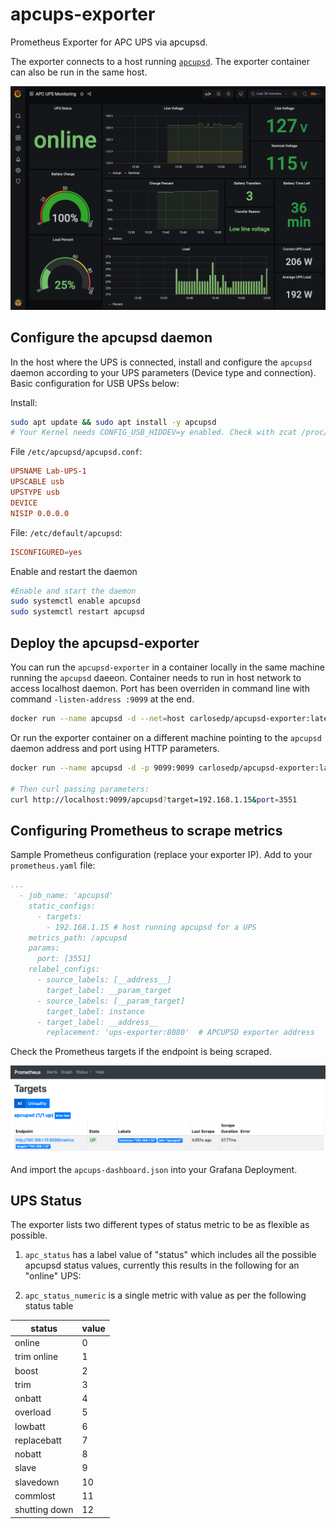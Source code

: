 # apcups-exporter

Prometheus Exporter for APC UPS via apcupsd.

The exporter connects to a host running [`apcupsd`](http://www.apcupsd.org/). The exporter container can also be run in the same host.

![Dashboard](img/ups-dashboard.jpeg)

## Configure the apcupsd daemon

In the host where the UPS is connected, install and configure the `apcupsd` daemon according to your UPS parameters (Device type and connection). Basic configuration for USB UPSs below:

Install:

```sh
sudo apt update && sudo apt install -y apcupsd
# Your Kernel needs CONFIG_USB_HIDDEV=y enabled. Check with zcat /proc/config.gz|grep HIDDEV
```

File `/etc/apcupsd/apcupsd.conf`:

```conf
UPSNAME Lab-UPS-1
UPSCABLE usb
UPSTYPE usb
DEVICE
NISIP 0.0.0.0
```

File: `/etc/default/apcupsd`:

```conf
ISCONFIGURED=yes
```

Enable and restart the daemon

```sh
#Enable and start the daemon
sudo systemctl enable apcupsd
sudo systemctl restart apcupsd
```

## Deploy the apcupsd-exporter

You can run the `apcupsd-exporter` in a container locally in the same machine running the `apcupsd` daeeon. Container needs to run in host network to access localhost daemon. Port has been overriden in command line with command `-listen-address :9099` at the end.

```sh
docker run --name apcupsd -d --net=host carlosedp/apcupsd-exporter:latest -listen-address :9099
```

Or run the exporter container on a different machine pointing to the `apcupsd` daemon address and port using HTTP parameters.

```sh
docker run --name apcupsd -d -p 9099:9099 carlosedp/apcupsd-exporter:latest -listen-address :9099

# Then curl passing parameters:
curl http://localhost:9099/apcupsd?target=192.168.1.15&port=3551
```

## Configuring Prometheus to scrape metrics

Sample Prometheus configuration (replace your exporter IP). Add to your `prometheus.yaml` file:

```yaml
...
  - job_name: 'apcupsd'
    static_configs:
      - targets:
        - 192.168.1.15 # host running apcupsd for a UPS
    metrics_path: /apcupsd
    params:
      port: [3551]
    relabel_configs:
      - source_labels: [__address__]
        target_label: __param_target
      - source_labels: [__param_target]
        target_label: instance
      - target_label: __address__
        replacement: 'ups-exporter:8080'  # APCUPSD exporter address
```

Check the Prometheus targets if the endpoint is being scraped.

![Prometheus Target](img/Prom-ups.png)

And import the `apcups-dashboard.json` into your Grafana Deployment.


## UPS Status

The exporter lists two different types of status metric to be as flexible as possible.

1. `apc_status` has a label value of "status" which includes all the possible apcupsd status values, currently this results in the following for an "online" UPS:


2. `apc_status_numeric` is a single metric with value as per the following status table

| status        | value |
| ------------- | ----- |
| online        | 0     |
| trim online   | 1     |
| boost         | 2     |
| trim          | 3     |
| onbatt        | 4     |
| overload      | 5     |
| lowbatt       | 6     |
| replacebatt   | 7     |
| nobatt        | 8     |
| slave         | 9     |
| slavedown     | 10    |
| commlost      | 11    |
| shutting down | 12    |
